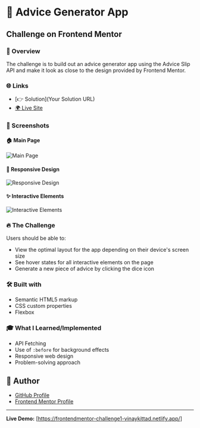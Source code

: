 # 🚀 Advice Generator App

## Challenge on Frontend Mentor

### 🌟 Overview

The challenge is to build out an advice generator app using the Advice Slip API and make it look as close to the design provided by Frontend Mentor.

### 🌐 Links

- [👉 Solution](Your Solution URL)
- [🌍 Live Site](https://frontendmentor-challenge1-vinaykittad.netlify.app/)

### 📸 Screenshots

#### 🏠 Main Page
![Main Page](https://example.com/main-page-screenshot.png)

#### 📱 Responsive Design
![Responsive Design](https://example.com/responsive-design-screenshot.png)

#### ✨ Interactive Elements
![Interactive Elements](https://example.com/interactive-elements-screenshot.png)

### 🔥 The Challenge

Users should be able to:

- View the optimal layout for the app depending on their device's screen size
- See hover states for all interactive elements on the page
- Generate a new piece of advice by clicking the dice icon

### 🛠️ Built with

- Semantic HTML5 markup
- CSS custom properties
- Flexbox

### 🎓 What I Learned/Implemented

- API Fetching
- Use of `:before` for background effects
- Responsive web design
- Problem-solving approach

## 👤 Author

- [GitHub Profile](https://github.com/VINAYAK9669)
- [Frontend Mentor Profile](https://www.frontendmentor.io/profile/VINAYAK9669)

---

**Live Demo:** [https://frontendmentor-challenge1-vinaykittad.netlify.app/]
